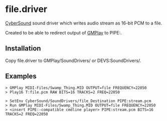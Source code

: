 # file.driver
[CyberSound](https://aminet.net/package/disk/cdrom/14Bit_CDPlayer) sound driver which writes audio stream as 16-bit PCM to a file.

Created to be able to redirect output of [GMPlay](https://aminet.net/package/mus/midi/GMPlay13) to PIPE:.


## Installation

Copy file.driver to GMPlay/SoundDrivers/ or DEVS:SoundDrivers/.


## Examples
```
> GMPlay MIDI-Files/Swamp_Thing.MID OUTPUT=file FREQUENCY=22050
> Play16 T:file.pcm RAW BITS=16 TRACKS=2 FREQ=22050
```

```
> SetEnv CyberSound/SoundDrivers/file_Destination PIPE:stream.pcm 
> Run GMPlay MIDI-Files/Swamp_Thing.MID OUTPUT=file FREQUENCY=22050
> <insert PIPE:-compatible cmdline player> PIPE:stream.pcm BITS=16 TRACKS=2 FREQ=22050
```

